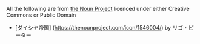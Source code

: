 All the following are from [the Noun Project](https://thenounproject.com) licenced under either Creative Commons or Public Domain

* [ダイシヤ帝国] (https://thenounproject.com/icon/1546004/) by リゴ・ピーター
